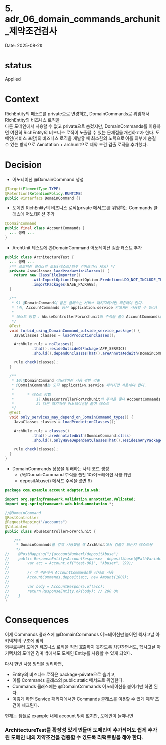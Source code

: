 # 5. adr_06_domain_commands_archunit_제약조건검사
Date: 2025-08-28

# status
 Applied

# Context
RichEntity의 메소드를 private으로 변경하고, DomainCommands로 위임해서 RichEntity의 비즈니스 로직을<br>
다른 도메인에서 사용할 수 없고 private으로 숨겼지만, DomainCommands를 이용하면 여전히 RichEntity의 비즈니스 로직이 
노출될 수 있는 문제점을 개선하고자 한다.
도메인(서비스 포함)의 비즈니스 로직을 개발할 때 최소한의 노력으로 이를 외부에 숨길 수 있는 방식으로 
Annotation + archunit으로 제약 조건 검출 로직을 추가했다.
 

# Decision
- 어노테이션 @DomainCommand 생성
```java
@Target(ElementType.TYPE)
@Retention(RetentionPolicy.RUNTIME)
public @interface DomainCommand {}
```

- 도메인 RichEntity의 비즈니스 로직(private 메서드)를 위임하는 Commands 클래스에 어노테이션 추가 
```java
@DomainCommand
public final class AccountCommands {
  ... 생략 ...
}
```

- ArchUnit 테스트에 @DomainCommand 어노테이션 검출 테스트 추가
```java
public class ArchitectureTest {
  ... 생략 ...
  /** 프로덕션 클래스만 로드(테스트/외부 라이브러리 제외) */
  private JavaClasses loadProductionClasses() {
    return new ClassFileImporter()
            .withImportOption(ImportOption.Predefined.DO_NOT_INCLUDE_TESTS)
            .importPackages(BASE_PACKAGE);
  }

  /**
   * 9) @DomainCommand이 붙은 클래스는 서비스 패키지에서만 의존해야 한다.
   * (즉, AccountCommands 등은 application.service 안에서만 사용할 수 있다)
   *
   * 테스트 방법 : AbuseControllerForArchunit의 주석을 풀어 AccountCommands를 직접 사용하도록 만든 후 테스트
   */
  @Test
  void forbid_using_DomainCommand_outside_service_package() {
    JavaClasses classes = loadProductionClasses();

    ArchRule rule = noClasses()
            .that().resideOutsideOfPackage(APP_SERVICE)
            .should().dependOnClassesThat().areAnnotatedWith(DomainCommand.class);

    rule.check(classes);
  }

  /**
   * 10)@DomainCommand 어노테이션 사용 위반 검출
   * @DomainCommand는 오직 application.service 패키지만 사용해야 한다.
   *
   *      * 테스트 방법
   *          1) AbuseControllerForArchunit의 주석을 풀어 AccountCommands를 직접 사용하도록 만든 후 테스트
   *          2) 다른 패키지에 어노테이션을 붙여 테스트
   */
  @Test
  void only_services_may_depend_on_DomainCommand_types() {
    JavaClasses classes = loadProductionClasses();

    ArchRule rule = classes()
            .that().areAnnotatedWith(DomainCommand.class)
            .should().onlyHaveDependentClassesThat().resideInAnyPackage(APP_SERVICE);

    rule.check(classes);
  }
}
```

- DomainCommands 상용을 위배하는 사례 코드 생성
  - //@DomainCommand 주석을 풀면 10)어노테이션 사용 위반
  - depositAbuse() 메서드 주석을 풀면 9)
```java
package com.example.account.adapter.in.web;

import org.springframework.validation.annotation.Validated;
import org.springframework.web.bind.annotation.*;

//@DomainCommand
@RestController
@RequestMapping("/accounts")
@Validated
public class AbuseControllerForArchunit {

    /**
     * DomainCommands를 강제 사용했을 때 ArchUnit에서 검출이 되는지 테스트용
     */
//    @PostMapping("/{accountNumber}/depositAbuse")
//    public ResponseEntity<AccountResponse>  depositAbuse(@PathVariable @NotBlank String accountNumber, @RequestParam @PositiveOrZero long amount) {
//        var acc = Account.of("test-001", "Abuser", 999);
//
//        // 이 부분에서 AccountCommands를 강제로 사용
//        AccountCommands.deposit(acc, new Amount(100));
//
//        var body = AccountResponse.of(acc);
//        return ResponseEntity.ok(body); // 200 OK
//    }
}
```

# Consequences
이제 Commands 클래스에 @DomainCommands 어노테이션만 붙이면 헥사고날 아키텍처의 구조에 맞춰   
외부로부터 도메인 비즈니스 로직을 직접 호출하지 못하도록 차단하면서도, 
헥사고날 아키텍처의 도메인 경계 밖에서도 도메인 Entity를 사용할 수 있게 되었다. 

다시 한번 사용 방법을 정리하면, 
- Entity의 비즈니스 로직은 package-private으로 숨기고, 
- 이를 Commands 클래스의 public static 메서드로 위임한다.
- Commands 클래스에는 @DomainCommands 어노테이션을 붙이기만 하면 된다.
- 이렇게 하면 Service 패키지에서만 Commands 클래스를 이용할 수 있게 제약 조건이 체크된다. 

현재는 샘플로 example 내에 account 밖에 없지만, 도메인이 늘어나면 <br>
### ArchitectureTest를 확장성 있게 만들어 도메인이 추가되어도 쉽게 추가된 도메인 내의 제약조건을 검증할 수 있도록 리팩토링을 해야 한다.

